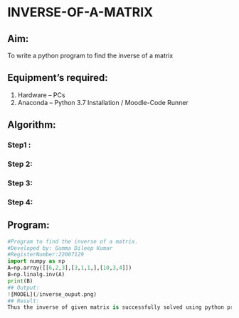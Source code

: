 # INVERSE-OF-A-MATRIX
## Aim:
To write a python program to find the inverse of a matrix
## Equipment’s required:
1. 	Hardware – PCs
2. 	Anaconda – Python 3.7 Installation / Moodle-Code Runner
## Algorithm:
### Step1 : 
### Step 2: 
### Step 3: 
### Step 4: 

## Program:
```python
#Program to find the inverse of a matrix.
#Developed by: Gumma Dileep Kumar
#RegisterNumber:22007129
import numpy as np
A=np.array([[6,2,3],[3,1,1,],[10,3,4]])
B=np.linalg.inv(A)
print(B)
## Output:
![MODEL](/inverse_ouput.png)
## Result:
Thus the inverse of given matrix is successfully solved using python program

